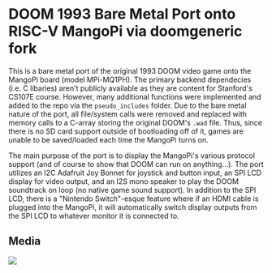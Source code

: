 # DOOM 1993 Bare Metal Port onto RISC-V MangoPi via doomgeneric fork

This is a bare metal port of the original 1993 DOOM video game onto the MangoPi board (model MPi-MQ1PH). The primary backend dependecies (i.e. C libaries) aren't publicly available as they are content for Stanford's CS107E course. However, many additional functions were implemented and added to the repo via the `pseudo_includes` folder. Due to the bare metal nature of the port, all file/system calls were removed and replaced with memory calls to a C-array storing the original DOOM's `.wad` file. Thus, since there is no SD card support outside of bootloading off of it, games are unable to be saved/loaded each time the MangoPi turns on. 

The main purpose of the port is to display the MangoPi's various protocol support (and of course to show that DOOM can run on anything...). The port utilizes an I2C Adafruit Joy Bonnet for joystick and button input, an SPI  LCD display for video output, and an I2S mono speaker to play the DOOM soundtrack on loop (no native game sound support). In addition to the SPI LCD, there is a "Nintendo Switch"-esque feature where if an HDMI cable is plugged into the MangoPi, it will automatically switch display outputs from the SPI LCD to whatever monitor it is connected to.

## Media
![](screenshots/.png)

